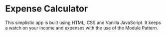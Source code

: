 # Expense Calculator
This simplistic app is built using HTML, CSS and Vanilla JavaScript. It keeps a watch on your income and expenses with the use of the Module Pattern.
